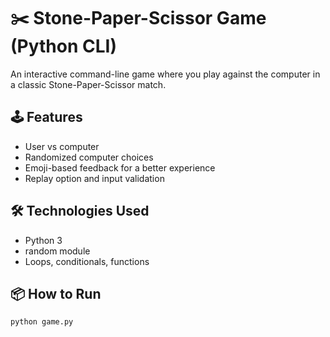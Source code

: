 # ✂️ Stone-Paper-Scissor Game (Python CLI)

An interactive command-line game where you play against the computer in a classic Stone-Paper-Scissor match.

## 🕹️ Features
- User vs computer
- Randomized computer choices
- Emoji-based feedback for a better experience
- Replay option and input validation

## 🛠 Technologies Used
- Python 3
- random module
- Loops, conditionals, functions

## 📦 How to Run
```bash
python game.py
